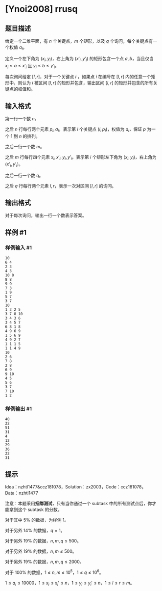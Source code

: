 # [Ynoi2008] rrusq

## 题目描述

给定一个二维平面，有 $n$ 个关键点，$m$ 个矩形，以及 $q$ 个询问，每个关键点有一个权值 $a_i$。

定义一个左下角为 $(x_i,y_i)$，右上角为 $(x'_i,y'_i)$ 的矩形包含一个点 $a,b$，当且仅当 $x_i\le a\le x'_i$ 且 $y_i\le b\le y'_i$。

每次询问给定 $[l,r]$，对于一个关键点 $i$ ，如果点 $i$ 在编号在 $[l,r]$ 内的任意一个矩形中，则认为 $i$ 被区间 $[l,r]$ 的矩形并包含，输出区间 $[l,r]$ 的矩形并包含的所有关键点的权值和。

## 输入格式

第一行一个数 $n$。

之后 $n$ 行每行两个元素 $p_i,a_i$，表示第 $i$ 个关键点 $(i,p_i)$，权值为 $a_i$，保证 $p$ 为一个 $1$ 到 $n$ 的排列。

之后一行一个数 $m$。

之后 $m$ 行每行四个元素 $x_i,x'_i,y_i,y'_i$，表示第 $i$ 个矩形左下角为 $(x_i,y_i)$，右上角为 $(x'_i,y'_i)$。

之后一行一个数 $q$。

之后 $q$ 行每行两个元素 $l,r$，表示一次对区间 $[l,r]$ 的询问。

## 输出格式

对于每次询问，输出一行一个数表示答案。

## 样例 #1

### 样例输入 #1
```
10
6 4
2 3
4 3
10 8
8 8
9 9
7 3
1 9
5 7
3 7
10
1 3 2 5
3 7 8 10
3 4 3 6
3 4 5 7
6 8 1 8
4 9 6 9
1 5 6 9
4 9 2 7
1 1 1 5
1 1 4 9
10
2 6
7 8
2 8
6 9
9 10
4 5
5 6
3 7
7 10
1 2
```

### 样例输出 #1

```
40
22
51
31
4
12
29
36
22
31
```

## 提示

Idea：nzhtl1477&ccz181078，Solution：zx2003，Code：ccz181078，Data：nzhtl1477

注意：本题采用**捆绑测试**，只有当你通过一个 subtask 中的所有测试点后，你才能拿到这个 subtask 的分数。

对于其中 $5\%$ 的数据，为样例 1。

对于另外 $14\%$ 的数据，$q=1$。

对于另外 $19\%$ 的数据，$n,m,q\leq 500$。

对于另外 $19\%$ 的数据，$n,m\leq 500$。

对于另外 $19\%$ 的数据，$n,m,q\leq 2000$。

对于 $100\%$ 的数据，$1\leq n,m\leq 10^5$，$1\leq q \leq 10^6$。

$1\leq a_i \leq 10000$，$1\leq x_i\leq x_i'\leq n$，$1\leq y_i\leq y_i'\leq n$，$1\leq l\leq r\leq m$。

